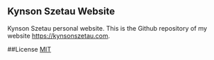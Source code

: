 ## Kynson Szetau Website
Kynson Szetau personal website. This is the Github repository of my website <https://kynsonszetau.com>.

##License
[MIT](license)

